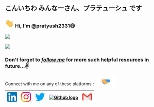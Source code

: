 ## こんいちわ みんなーさん、プラテューシュ です

### <img src="https://github.com/pratyush2331/pratyush2331/blob/main/assets/Hi.gif" width="29px"> Hi, I’m @pratyush2331😎

![](https://komarev.com/ghpvc/?username=pratyush2331&style=plastic)

<img src="https://github-readme-stats-sigma-five.vercel.app/api?username=pratyush2331&bg_color=30,e96443,904e95&title_color=fff&text_color=fff&icon_color=79ff97&count_private=true&show_icons=true" />
<!---- 💞️ I’m looking to collaborate on ...
- 📫 How to reach me ...--->

### Don't forget to *[follow me]* for more such helpful resources in future...✌️

<span>Connect with me on any of these platforms :
<img src="https://github.com/pratyush2331/pratyush2331/blob/main/assets/Handshake.gif" height="32px">
</span>



| [<img src="https://github.com/pratyush2331/pratyush2331/blob/main/assets/Linkedin.svg" alt="Linkedin Logo" width="32">](https://www.linkedin.com/in/pratyush2331/) | [<img src="https://github.com/pratyush2331/pratyush2331/blob/main/assets/Instagram.svg" alt="instagram logo" width="32">](https://www.instagram.com/pratyush2331/) | [<img src="https://github.com/pratyush2331/pratyush2331/blob/main/assets/Twitter.svg" alt="Twitter Logo" width="32">](https://twitter.com/pratyush2331/) | [<img src="https://cdn0.iconfinder.com/data/icons/shift-logotypes/32/Github-512.png" alt="Github logo" width="34">](https://github.com/pratyush2331) | [<img src="https://github.com/pratyush2331/pratyush2331/blob/main/assets/Gmail.svg" alt="Gmail logo" height="32">](mailto:pratyush2331@gmail.com)
|:---:|:---:|:---:|:---:|:---:|





[GitHub]: <https://github.com/pratyush2331/>
[follow me]: <https://github.com/pratyush2331/>
